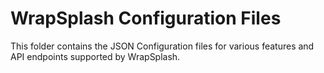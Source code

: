 # WrapSplash Configuration Files
This folder contains the JSON Configuration files for various features and API endpoints supported by WrapSplash.
